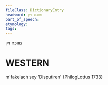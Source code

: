 ```yaml
---
fileClass: DictionaryEntry
headword: מווכּח זײַן
part_of_speech: 
etymology: 
tags: 
---
```

מווכּח זײַן

WESTERN
========

m'fakeiach sey 'Disputiren' {PhilogLottus 1733}